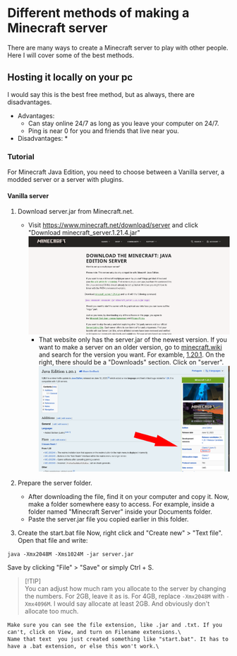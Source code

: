# Different methods of making a Minecraft server

There are many ways to create a Minecraft server to play with other people. Here I will cover some of the best methods.

## Hosting it locally on your pc

I would say this is the best free method, but as always, there are disadvantages.

* Advantages:
  * Can stay online 24/7 as long as you leave your computer on 24/7.
  * Ping is near 0 for you and friends that live near you.
* Disadvantages:
  * 

### Tutorial

For Minecraft Java Edition, you need to choose between a Vanilla server, a modded server or a server with plugins.

#### Vanilla server

1. Download server.jar from Minecraft.net.
   * Visit https://www.minecraft.net/download/server and click "Download minecraft_server.1.21.4.jar"
 ![minecraft.net server download](mc.net_serverdl.png)
     * That website only has the server.jar of the newest version. If you want to make a server on an older version, go to [minecraft.wiki](https://minecraft.wiki) and search for the version you want. For examble, [1.20.1](https://minecraft.wiki/w/Java_Edition_1.20.1). On the right, there should be a "Downloads" section. Click on "server".\
 ![minecraft.wiki server download](mc.wiki_serverdl.png)
  
2. Prepare the server folder.
   * After downloading the file, find it on your computer and copy it. Now, make a folder somewhere easy to access. For example, inside a folder named "Minecraft Server" inside your Documents folder.
   * Paste the server.jar file you copied earlier in this folder.

3. Create the start.bat file
    Now, right click and "Create new" > "Text file".\
    Open that file and write:
```
java -Xmx2048M -Xms1024M -jar server.jar
```
Save by clicking "File" > "Save" or simply Ctrl + S.
> [!TIP]\
> You can adjust how much ram you allocate to the server by changing the numbers. For 2GB, leave it as is. For 4GB, replace ```-Xmx2048M``` with ```-Xmx4096M```. I would say allocate at least 2GB. And obviously don't allocate too much.

    Make sure you can see the file extension, like .jar and .txt. If you can't, click on View, and turn on Filename extensions.\
    Name that text  you just created something like "start.bat". It has to have a .bat extension, or else this won't work.\
